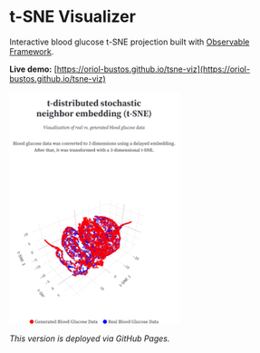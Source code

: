 # t-SNE Visualizer

Interactive blood glucose t-SNE projection built with [Observable Framework](https://observablehq.com/framework).

**Live demo:** [https://oriol-bustos.github.io/tsne-viz](https://oriol-bustos.github.io/tsne-viz)

<img src="figures/screenshot.png" alt="Screenshot" width="300">

_This version is deployed via GitHub Pages._